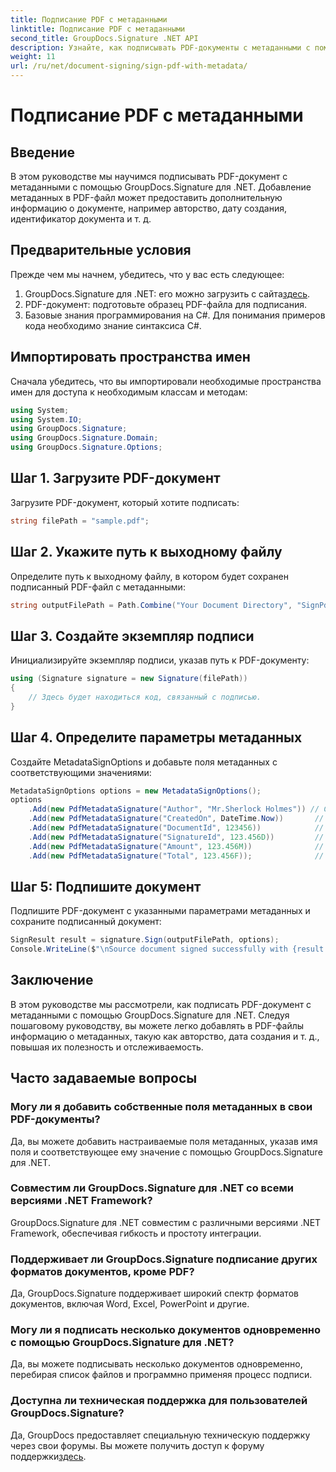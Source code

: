 ```yaml
---
title: Подписание PDF с метаданными
linktitle: Подписание PDF с метаданными
second_title: GroupDocs.Signature .NET API
description: Узнайте, как подписывать PDF-документы с метаданными с помощью GroupDocs.Signature для .NET. Легко улучшите отслеживаемость и подлинность документов.
weight: 11
url: /ru/net/document-signing/sign-pdf-with-metadata/
---
```


# Подписание PDF с метаданными

## Введение
В этом руководстве мы научимся подписывать PDF-документ с метаданными с помощью GroupDocs.Signature для .NET. Добавление метаданных в PDF-файл может предоставить дополнительную информацию о документе, например авторство, дату создания, идентификатор документа и т. д.
## Предварительные условия
Прежде чем мы начнем, убедитесь, что у вас есть следующее:
1.  GroupDocs.Signature для .NET: его можно загрузить с сайта[здесь](https://releases.groupdocs.com/signature/net/).
2. PDF-документ: подготовьте образец PDF-файла для подписания.
3. Базовые знания программирования на C#. Для понимания примеров кода необходимо знание синтаксиса C#.
## Импортировать пространства имен
Сначала убедитесь, что вы импортировали необходимые пространства имен для доступа к необходимым классам и методам:
```csharp
using System;
using System.IO;
using GroupDocs.Signature;
using GroupDocs.Signature.Domain;
using GroupDocs.Signature.Options;
```
## Шаг 1. Загрузите PDF-документ
Загрузите PDF-документ, который хотите подписать:
```csharp
string filePath = "sample.pdf";
```
## Шаг 2. Укажите путь к выходному файлу
Определите путь к выходному файлу, в котором будет сохранен подписанный PDF-файл с метаданными:
```csharp
string outputFilePath = Path.Combine("Your Document Directory", "SignPdfWithMetadata", "SignedWithMetadata.pdf");
```
## Шаг 3. Создайте экземпляр подписи
Инициализируйте экземпляр подписи, указав путь к PDF-документу:
```csharp
using (Signature signature = new Signature(filePath))
{
    // Здесь будет находиться код, связанный с подписью.
}
```
## Шаг 4. Определите параметры метаданных
Создайте MetadataSignOptions и добавьте поля метаданных с соответствующими значениями:
```csharp
MetadataSignOptions options = new MetadataSignOptions();
options
    .Add(new PdfMetadataSignature("Author", "Mr.Sherlock Holmes")) // Строковое значение
    .Add(new PdfMetadataSignature("CreatedOn", DateTime.Now))       // Значения даты и времени
    .Add(new PdfMetadataSignature("DocumentId", 123456))            // Целое значение
    .Add(new PdfMetadataSignature("SignatureId", 123.456D))         // Двойное значение
    .Add(new PdfMetadataSignature("Amount", 123.456M))              // Десятичное значение
    .Add(new PdfMetadataSignature("Total", 123.456F));              // Плавающее значение
```
## Шаг 5: Подпишите документ
Подпишите PDF-документ с указанными параметрами метаданных и сохраните подписанный документ:
```csharp
SignResult result = signature.Sign(outputFilePath, options);
Console.WriteLine($"\nSource document signed successfully with {result.Succeeded.Count} signature(s).\nFile saved at {outputFilePath}.");
```

## Заключение
В этом руководстве мы рассмотрели, как подписать PDF-документ с метаданными с помощью GroupDocs.Signature для .NET. Следуя пошаговому руководству, вы можете легко добавлять в PDF-файлы информацию о метаданных, такую как авторство, дата создания и т. д., повышая их полезность и отслеживаемость.
## Часто задаваемые вопросы
### Могу ли я добавить собственные поля метаданных в свои PDF-документы?
Да, вы можете добавить настраиваемые поля метаданных, указав имя поля и соответствующее ему значение с помощью GroupDocs.Signature для .NET.
### Совместим ли GroupDocs.Signature для .NET со всеми версиями .NET Framework?
GroupDocs.Signature для .NET совместим с различными версиями .NET Framework, обеспечивая гибкость и простоту интеграции.
### Поддерживает ли GroupDocs.Signature подписание других форматов документов, кроме PDF?
Да, GroupDocs.Signature поддерживает широкий спектр форматов документов, включая Word, Excel, PowerPoint и другие.
### Могу ли я подписать несколько документов одновременно с помощью GroupDocs.Signature для .NET?
Да, вы можете подписывать несколько документов одновременно, перебирая список файлов и программно применяя процесс подписи.
### Доступна ли техническая поддержка для пользователей GroupDocs.Signature?
 Да, GroupDocs предоставляет специальную техническую поддержку через свои форумы. Вы можете получить доступ к форуму поддержки[здесь](https://forum.groupdocs.com/c/signature/13).